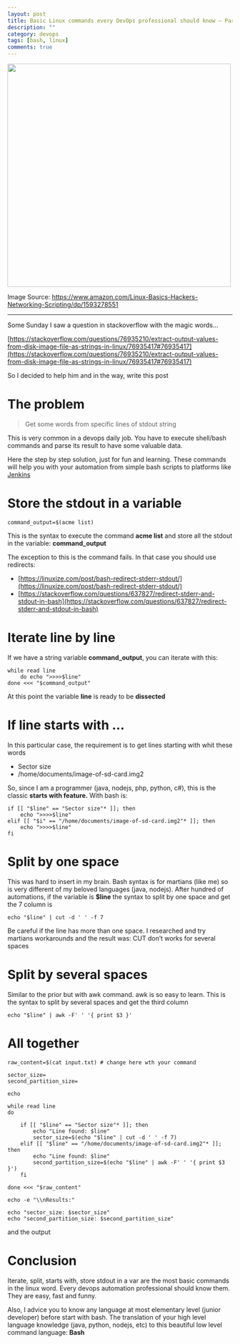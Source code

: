 ```yaml
---
layout: post
title: Basic Linux commands every DevOps professional should know — Part 01
description: ""
category: devops
tags: [bash, linux]
comments: true
---
```


<img src="https://miro.medium.com/v2/resize:fit:720/format:webp/1*pFkbUwMZAcADJXzdLv3UtQ.png" width=500>

Image Source: https://www.amazon.com/Linux-Basics-Hackers-Networking-Scripting/dp/1593278551

--- 

Some Sunday I saw a question in stackoverflow with the magic words…

[https://stackoverflow.com/questions/76935210/extract-output-values-from-disk-image-file-as-strings-in-linux/76935417#76935417](https://stackoverflow.com/questions/76935210/extract-output-values-from-disk-image-file-as-strings-in-linux/76935417#76935417)

So I decided to help him and in the way, write this post

The problem
===========

> Get some words from specific lines of stdout string

This is very common in a devops daily job. You have to execute shell/bash commands and parse its result to have some valuable data.

Here the step by step solution, just for fun and learning. These commands will help you with your automation from simple bash scripts to platforms like [Jenkins](https://www.jenkins.io/)

Store the stdout in a variable
==============================

```
command_output=$(acme list)
```

This is the syntax to execute the command **acme list** and store all the stdout in the variable: **command_output**

The exception to this is the command fails. In that case you should use redirects:

*   [https://linuxize.com/post/bash-redirect-stderr-stdout/](https://linuxize.com/post/bash-redirect-stderr-stdout/)
*   [https://stackoverflow.com/questions/637827/redirect-stderr-and-stdout-in-bash](https://stackoverflow.com/questions/637827/redirect-stderr-and-stdout-in-bash)

Iterate line by line
====================

If we have a string variable **command_output**, you can iterate with this:

```
while read line  
    do echo ">>>>$line"   
done <<< "$command_output" 
```

At this point the variable **line** is ready to be **dissected**

If line starts with …
=====================

In this particular case, the requirement is to get lines starting with whit these words

*   Sector size
*   /home/documents/image-of-sd-card.img2

So, since I am a programmer (java, nodejs, php, python, c#), this is the classic **starts with feature.** With bash is:

```
if [[ "$line" == "Sector size"* ]]; then  
    echo ">>>>$line"   
elif [[ "$i" == "/home/documents/image-of-sd-card.img2"* ]]; then  
    echo ">>>>$line"       
fi
```

Split by one space
==================

This was hard to insert in my brain. Bash syntax is for martians (like me) so is very different of my beloved languages (java, nodejs). After hundred of automations, if the variable is **$line** the syntax to split by one space and get the 7 column is

```
echo "$line" | cut -d ' ' -f 7
```

Be careful if the line has more than one space. I researched and try martians workarounds and the result was: CUT don’t works for several spaces

Split by several spaces
=======================

Similar to the prior but with awk command. awk is so easy to learn. This is the syntax to split by several spaces and get the third column

```
echo "$line" | awk -F' ' '{ print $3 }'
```

All together
============

```
raw_content=$(cat input.txt) # change here wth your command  
  
sector_size=  
second_partition_size=  
  
echo  
  
while read line  
do   
  
    if [[ "$line" == "Sector size"* ]]; then  
        echo "Line found: $line"   
        sector_size=$(echo "$line" | cut -d ' ' -f 7)  
    elif [[ "$line" == "/home/documents/image-of-sd-card.img2"* ]]; then  
        echo "Line found: $line"   
        second_partition_size=$(echo "$line" | awk -F' ' '{ print $3 }')          
    fi  
  
done <<< "$raw_content"  
  
echo -e "\\nResults:"  
  
echo "sector_size: $sector_size"  
echo "second_partition_size: $second_partition_size"
```

and the output

Conclusion
==========

Iterate, split, starts with, store stdout in a var are the most basic commands in the linux word. Every devops automation professional should know them. They are easy, fast and funny.

Also, I advice you to know any language at most elementary level (junior developer) before start with bash. The translation of your high level language knowledge (java, python, nodejs, etc) to this beautiful low level command language: **Bash**